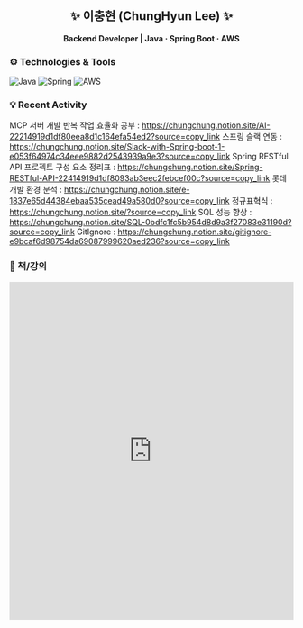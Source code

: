<h2 align="center">✨ 이충현 (ChungHyun Lee) ✨</h2>
<p align="center">
  <strong>Backend Developer | Java · Spring Boot · AWS </strong>
</p>

### ⚙️ Technologies & Tools

![Java](https://img.shields.io/badge/-Java-E34A86?style=flat-square&logo=openjdk&logoColor=white)
![Spring](https://img.shields.io/badge/-Spring-6DB33F?style=flat-square&logo=spring&logoColor=white)
![AWS](https://img.shields.io/badge/-AWS-232F3E?style=flat-square&logo=amazonaws&logoColor=white)

### 💡 Recent Activity
MCP 서버 개발 반복 작업 효율화 공부 : https://chungchung.notion.site/AI-22214919d1df80eea8d1c164efa54ed2?source=copy_link
스프링 슬랙 연동 : https://chungchung.notion.site/Slack-with-Spring-boot-1-e053f64974c34eee9882d2543939a9e3?source=copy_link
Spring RESTful API 프로젝트 구성 요소 정리표 : https://chungchung.notion.site/Spring-RESTful-API-22414919d1df8093ab3eec2febcef00c?source=copy_link
롯데 개발 환경 분석 : https://chungchung.notion.site/e-1837e65d44384ebaa535cead49a580d0?source=copy_link
정규표혁식 : https://chungchung.notion.site/?source=copy_link
SQL 성능 향상 : https://chungchung.notion.site/SQL-0bdfc1fc5b954d8d9a3f27083e31190d?source=copy_link
GitIgnore : https://chungchung.notion.site/gitignore-e9bcaf6d98754da69087999620aed236?source=copy_link


### 📗 책/강의
<iframe src="https://chungchung.notion.site/ebd/e7a1c06b29e3472cb70d9106e34f13ac?v=6279d4c37921438895bbb22a2cec71ec" width="100%" height="600" frameborder="0" allowfullscreen />

### 📫 Reach Me Out
- 📧 **Email**: a8207637@naver.com
- 🐙 **GitHub**: [chungchung234](https://github.com/chungchung234)
